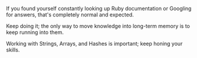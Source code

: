 If you found yourself constantly looking up Ruby documentation or
Googling for answers, that's completely normal and expected.

Keep doing it; the only way to move knowledge into long-term memory
is to keep running into them.

Working with Strings, Arrays, and Hashes is important; keep honing
your skills.
